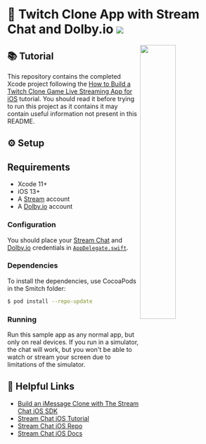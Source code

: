 # 💬 Twitch Clone App with Stream Chat and Dolby.io  [![](https://img.shields.io/twitter/url?url=https%3A%2F%2Fgithub.com%2FGetStream%2Ftwitch-example-ios)](https://twitter.com/intent/tweet?text=Want%20to%20build%20an%20app%20similar%20to%20Twitch%20for%20iOS%3F%20Learn%20how%3A&url=https%3A%2F%2Fgithub.com%2FGetStream%2Ftwitch-example-ios)

<img align="right" src="https://dev-to-uploads.s3.amazonaws.com/i/to6nmnsnlftjtel0045d.gif" width="40%" />

## 📚 Tutorial

This repository contains the completed Xcode project following the [How to Build a Twitch Clone Game Live Streaming App for iOS](https://getstream.io/blog/stream-dolby-game-livestreaming-tutorial/) tutorial. You should read it before trying to run this project as it contains it may contain useful information not present in this README.

## ⚙️ Setup

## Requirements
- Xcode 11+
- iOS 13+
- A [Stream](https://getstream.io/accounts/signup/) account
- A [Dolby.io](https://dolby.io/organizations/register) account

### Configuration

You should place your [Stream Chat](https://getstream.io/chat) and [Dolby.io](https://dolby.io) credentials in [`AppDelegate.swift`](Smitch/Smitch/AppDelegate.swift#L18-#L23).

### Dependencies

To install the dependencies, use CocoaPods in the Smitch folder:

```bash
$ pod install --repo-update
```

### Running

Run this sample app as any normal app, but only on real devices. If you run in a simulator, the chat will work, but you won't be able to watch or stream your screen due to limitations of the simulator.

## 🔗 Helpful Links

- [Build an iMessage Clone with The Stream Chat iOS SDK](https://getstream.io/blog/build-imessage-clone/)
- [Stream Chat iOS Tutorial](https://getstream.io/tutorials/ios-chat/)
- [Stream Chat iOS Repo](https://github.com/GetStream/stream-chat-swift)
- [Stream Chat iOS Docs](http://getstream.io/chat/docs?language=swift)
